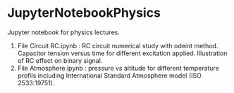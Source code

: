 # JupyterNotebookPhysics
Jupyter notebook for physics lectures.

1) File Circuit RC.ipynb : RC circuit numerical study with odeint method. Capacitor tension versus time for different excitation applied. Illustration of RC effect on binary signal.
2) File Atmosphere.ipynb : pressure vs altitude for different temperature profils including International Standard Atmosphere model (ISO 2533:19751).
